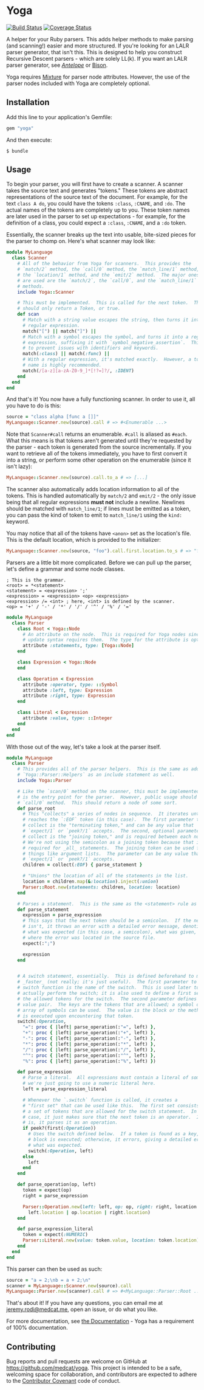 # Yoga
[![Build Status][build-status]][build-status-link] [![Coverage Status][coverage-status]][coverage-status-link]

A helper for your Ruby parsers.  This adds helper methods to make parsing
(and scanning!) easier and more structured.  If you're looking for an LALR
parser generator, that isn't this.  This is designed to help you construct
Recursive Descent parsers - which are solely LL(k).  If you want an LALR parser
generator, see [_Antelope_](https://github.com/medcat/antelope) or
[Bison](https://www.gnu.org/software/bison/).

Yoga requires [Mixture](https://github.com/medcat/mixture) for parser node
attributes.  However, the use of the parser nodes included with Yoga are
completely optional.

## Installation

Add this line to your application's Gemfile:

```ruby
gem "yoga"
```

And then execute:

    $ bundle

## Usage

To begin your parser, you will first have to create a scanner.  A scanner
takes the source text and generates "tokens."  These tokens are abstract
representations of the source text of the document.  For example, for the
text `class A do`, you could have the tokens `:class`, `:CNAME`, and `:do`.
The actual names of the tokens are completely up to you.  These token names
are later used in the parser to set up expectations - for example, for the
definition of a class, you could expect a `:class`, `:CNAME`, and a `:do`
token.

Essentially, the scanner breaks up the text into usable, bite-sized pieces
for the parser to chomp on.  Here's what scanner may look like:

```ruby
module MyLanguage
  class Scanner
    # All of the behavior from Yoga for scanners.  This provides the
    # `match/2` method, the `call/0` method, the `match_line/1` method,
    # the `location/1` method, and the `emit/2` method.  The major ones that
    # are used are the `match/2`, the `call/0`, and the `match_line/1`
    # methods.
    include Yoga::Scanner

    # This must be implemented.  This is called for the next token.  This
    # should only return a Token, or true.
    def scan
      # Match with a string value escapes the string, then turns it into a
      # regular expression.
      match("[") || match("]") ||
      # Match with a symbol escapes the symbol, and turns it into a regular
      # expression, suffixing it with `symbol_negative_assertion`.  This is
      # to prevent issues with identifiers and keywords.
      match(:class) || match(:func) ||
      # With a regular expression, it's matched exactly.  However, a token
      # name is highly recommended.
      match(/[a-z][a-zA-Z0-9_]*[!?=]?/, :IDENT)
    end
  end
end
```

And that's it!  You now have a fully functioning scanner.  In order to use it,
all you have to do is this:

```ruby
source = "class alpha [func a []]"
MyLanguage::Scanner.new(source).call # => #<Enumerable ...>
```

Note that `Scanner#call` returns an enumerable.  `#call` is aliased as `#each`.
What this means is that tokens aren't generated until they're requested by the
parser - each token is generated from the source incrementally.  If you want
to retrieve all of the tokens immediately, you have to first convert it into
a string, or perform some other operation on the enumerable (since it isn't
lazy):

```ruby
MyLanguage::Scanner.new(source).call.to_a # => [...]
```

The scanner also automatically adds location information to all of the tokens.
This is handled automatically by `match/2` and `emit/2` - the only issue being
that all regular expressions **must not** include a newline.  Newlines should
be matched with `match_line/1`; if lines must be emitted as a token, you can
pass the kind of token to emit to `match_line/1` using the `kind:` keyword.

You may notice that all of the tokens have `<anon>` set as the location's file.
This is the default location, which is provided to the initializer:

```ruby
MyLanguage::Scanner.new(source, "foo").call.first.location.to_s # => "foo:1.1-6"
```

Parsers are a little bit more complicated.  Before we can pull up the parser,
let's define a grammar and some node classes.

```
; This is the grammar.
<root> = *<statement>
<statement> = <expression> ';'
<expression> = <expression> <op> <expression>
<expression> /= <int> ; here, <int> is defined by the scanner.
<op> = '+' / '-' / '*' / '/' / '^' / '%' / '='
```

```ruby
module MyLanguage
  class Parser
    class Root < Yoga::Node
      # An attribute on the node.  This is required for Yoga nodes since the
      # update syntax requires them.  The type for the attribute is optional.
      attribute :statements, type: [Yoga::Node]
    end

    class Expression < Yoga::Node
    end

    class Operation < Expression
      attribute :operator, type: ::Symbol
      attribute :left, type: Expression
      attribute :right, type: Expression
    end

    class Literal < Expression
      attribute :value, type: ::Integer
    end
  end
end
```

With those out of the way, let's take a look at the parser itself.

```ruby
module MyLanguage
  class Parser
    # This provides all of the parser helpers.  This is the same as adding
    # `Yoga::Parser::Helpers` as an include statement as well.
    include Yoga::Parser

    # Like the `scan/0` method on the scanner, this must be implemented.  This
    # is the entry point for the parser.  However, public usage should use the
    # `call/0` method.  This should return a node of some sort.
    def parse_root
      # This "collects" a series of nodes in sequence.  It iterates until it
      # reaches the `:EOF` token (in this case).  The first parameter to
      # collect is the "terminating token," and can be any value that
      # `expect/1` or `peek?/1` accepts.  The second, optional parameter to
      # collect is the "joining token," and is required between each node.
      # We're not using the semicolon as a joining token because that is
      # required for _all_ statements.  The joining token can be used for
      # things like argument lists.  The parameter can be any value that
      # `expect/1` or `peek?/1` accepts.
      children = collect(:EOF) { parse_statement }

      # "Unions" the location of all of the statements in the list.
      location = children.map(&:location).inject(:union)
      Parser::Root.new(statements: children, location: location)
    end

    # Parses a statement.  This is the same as the <statement> rule as above.
    def parse_statement
      expression = parse_expression
      # This says that the next token should be a semicolon.  If the next token
      # isn't, it throws an error with a detailed error message, denoting
      # what was expected (in this case, a semicolon), what was given, and
      # where the error was located in the source file.
      expect(:";")

      expression
    end


    # A switch statement, essentially.  This is defined beforehand to make it
    # _faster_ (not really; it's just useful).  The first parameter to the
    # switch function is the name of the switch.  This is used later to
    # actually perform the switch; it is also used to define a first set with
    # the allowed tokens for the switch.  The second parameter defines a key
    # value pair.  The keys are the tokens that are allowed; a symbol or an
    # array of symbols can be used.  The value is the block or the method that
    # is executed upon encountering that token.
    switch(:Operation,
      "=": proc { |left| parse_operation(:"=", left) },
      "+": proc { |left| parse_operation(:"+", left) },
      "-": proc { |left| parse_operation(:"-", left) },
      "*": proc { |left| parse_operation(:"*", left) },
      "/": proc { |left| parse_operation(:"/", left) },
      "^": proc { |left| parse_operation(:"^", left) },
      "%": proc { |left| parse_operation(:"%", left) })

    def parse_expression
      # Parse a literal.  All expressions must contain a literal of some sort;
      # we're just going to use a numeric literal here.
      left = parse_expression_literal

      # Whenever the `.switch` function is called, it creates a
      # "first set" that can be used like this.  The first set consists of
      # a set of tokens that are allowed for the switch statement.  In this
      # case, it just makes sure that the next token is an operator.  If it
      # is, it parses it as an operation.
      if peek?(first(:Operation))
        # Uses the switch defined below.  If a token is found as a key, its
        # block is executed; otherwise, it errors, giving a detailed error of
        # what was expected.
        switch(:Operation, left)
      else
        left
      end
    end

    def parse_operation(op, left)
      token = expect(op)
      right = parse_expression

      Parser::Operation.new(left: left, op: op, right: right, location:
        left.location | op.location | right.location)
    end

    def parse_expression_literal
      token = expect(:NUMERIC)
      Parser::Literal.new(value: token.value, location: token.location)
    end
  end
end
```

This parser can then be used as such:

```ruby
source = "a = 2;\nb = a + 2;\n"
scanner = MyLanguage::Scanner.new(source).call
MyLanguage::Parser.new(scanner).call # => #<MyLanguage::Parser::Root ...>
```

That's about it!  If you have any questions, you can email me at
<jeremy.rodi@medcat.me>, open an issue, or do what you like.

For more documentation, see [the Documentation][documentation] - Yoga has a
requirement of 100% documentation.

## Contributing

Bug reports and pull requests are welcome on GitHub at
<https://github.com/medcat/yoga>. This project is intended to be a safe,
welcoming space for collaboration, and contributors are expected to adhere to
the [Contributor Covenant](http://contributor-covenant.org) code of conduct.

[build-status]: https://travis-ci.org/medcat/yoga.svg?branch=master
[documentation]: http://www.rubydoc.info/github/medcat/yoga/master
[coverage-status]: https://coveralls.io/repos/github/medcat/yoga/badge.svg?branch=master
[build-status-link]: https://travis-ci.org/medcat/yoga
[coverage-status-link]: https://coveralls.io/github/medcat/yoga?branch=master
